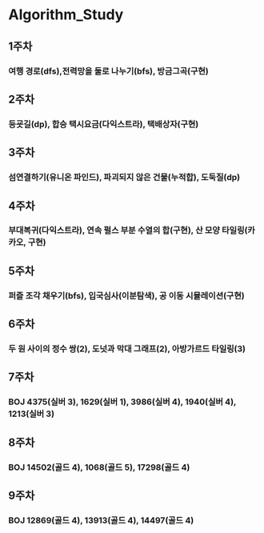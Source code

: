 ﻿# Algorithm_Study


## 1주차
### 여행 경로(dfs),전력망을 둘로 나누기(bfs), 방금그곡(구현)

## 2주차
### 등굣길(dp), 합승 택시요금(다익스트라), 택배상자(구현)

## 3주차
### 섬연결하기(유니온 파인드), 파괴되지 않은 건물(누적합), 도둑질(dp)

## 4주차
### 부대복귀(다익스트라), 연속 펄스 부분 수열의 합(구현), 산 모양 타일링(카카오, 구현)

## 5주차
### 퍼즐 조각 채우기(bfs), 입국심사(이분탐색), 공 이동 시뮬레이션(구현)

## 6주차
### 두 원 사이의 정수 쌍(2), 도넛과 막대 그래프(2), 아방가르드 타일링(3)

## 7주차
### BOJ 4375(실버 3), 1629(실버 1), 3986(실버 4), 1940(실버 4), 1213(실버 3)

## 8주차
### BOJ 14502(골드 4), 1068(골드 5), 17298(골드 4)

## 9주차
### BOJ 12869(골드 4), 13913(골드 4), 14497(골드 4)
